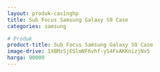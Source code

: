 ```yaml
---
layout: produk-casinghp
title: Sub Focus Samsung Galaxy S9 Case
categories: samsung

# Produk
product-title: Sub Focus Samsung Galaxy S9 Case
image-drive: 1XBMzSjESlmNF6vhf-yS4FxAKKnizjNv5
harga: 90000
---
```

